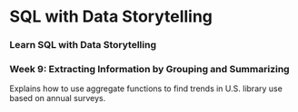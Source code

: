 # SQL with Data Storytelling
### Learn SQL with Data Storytelling

### Week 9: Extracting Information by Grouping and Summarizing

Explains how to use aggregate functions to find trends in U.S. library use based on annual surveys.




